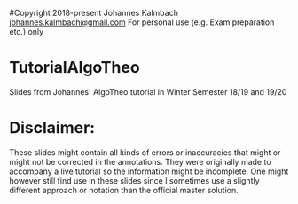 #Copyright
2018-present Johannes Kalmbach johannes.kalmbach@gmail.com
For personal use (e.g. Exam preparation etc.) only

# TutorialAlgoTheo
Slides from Johannes' AlgoTheo tutorial in Winter Semester 18/19 and 19/20

# Disclaimer:
These slides might contain all kinds of errors or inaccuracies that might or might not be corrected in the annotations.
They were originally made to accompany a live tutorial so the information might be incomplete.
One might however still find use in these slides since I sometimes use a slightly different approach or notation
than the official master solution.
